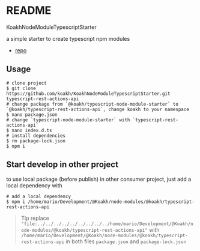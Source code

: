 # README

KoakhNodeModuleTypescriptStarter

a simple starter to create typescript npm modules

- [repo](https://github.com/koakh/KoakhNodeModuleTypescriptStarter)

## Usage

```shell
# clone project
$ git clone https://github.com/koakh/KoakhNodeModuleTypescriptStarter.git typescript-rest-actions-api
# change package from `@koakh/typescript-node-module-starter` to `@koakh/typescript-rest-actions-api`, change koakh to your namespace
$ nano package.json
# change `typescript-node-module-starter` with `typescript-rest-actions-api`
$ nano index.d.ts
# install dependencies
$ rm package-lock.json
$ npm i
```

## Start develop in other project

to use local package (before publish) in other consumer project, just add a local dependency with

```shell
# add a local dependency
$ npm i /home/mario/Development/@Koakh/node-modules/@koakh/typescript-rest-actions-api
```

> Tip replace `"file:../../../../../../../../../home/mario/Development/@Koakh/node-modules/@koakh/typescript-rest-actions-api"` with `/home/mario/Development/@Koakh/node-modules/@koakh/typescript-rest-actions-api` in both files `package.json` and `package-lock.json`
